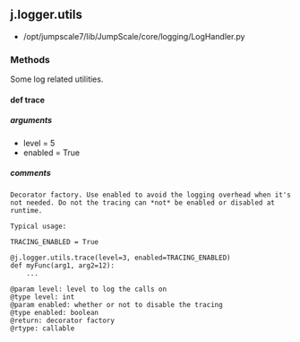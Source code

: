 ## j.logger.utils

- /opt/jumpscale7/lib/JumpScale/core/logging/LogHandler.py

### Methods

Some log related utilities.

#### def trace 

##### arguments

- level = 5
- enabled = True

##### comments

```
Decorator factory. Use enabled to avoid the logging overhead when it's
not needed. Do not the tracing can *not* be enabled or disabled at
runtime.

Typical usage:

TRACING_ENABLED = True

@j.logger.utils.trace(level=3, enabled=TRACING_ENABLED)
def myFunc(arg1, arg2=12):
    ...

@param level: level to log the calls on
@type level: int
@param enabled: whether or not to disable the tracing
@type enabled: boolean
@return: decorator factory
@rtype: callable

```

